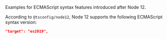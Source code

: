 Examples for ECMAScript syntax features introduced after Node 12.

According to `@tsconfig/node12`, Node 12 supports the following ECMAScript syntax version:

```json
"target": "es2019",
```
